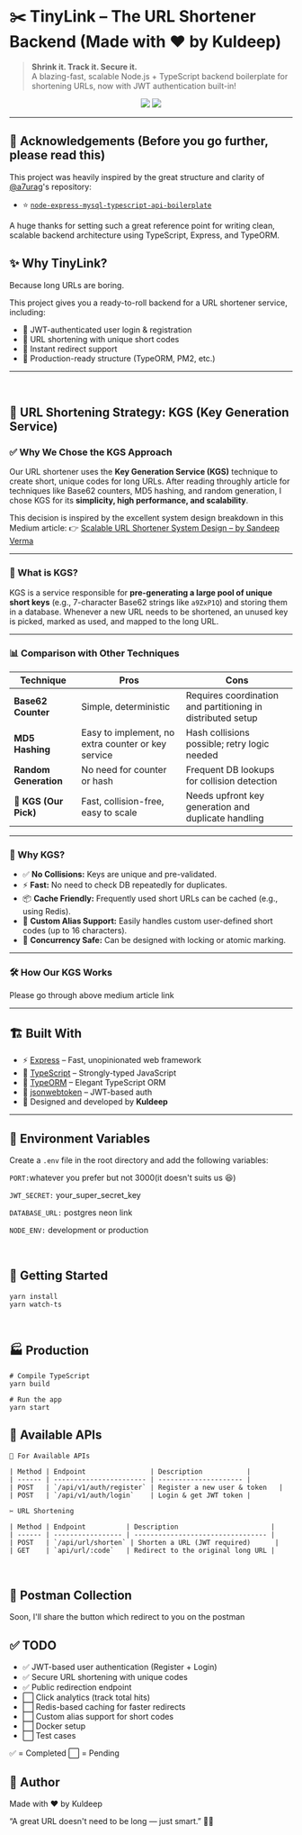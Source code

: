 # ✂️ TinyLink – The URL Shortener Backend (Made with ❤️ by Kuldeep)

> **Shrink it. Track it. Secure it.**  
> A blazing-fast, scalable Node.js + TypeScript backend boilerplate for shortening URLs, now with JWT authentication built-in!

<p align="center">
  <img src="https://img.shields.io/badge/Author-Kuldeep-blueviolet?style=flat-square"/>
  <img src="https://img.shields.io/badge/Built%20With-Node.js%2C%20Express%2C%20TypeScript%2C%20TypeORM-brightgreen?style=flat-square"/>
</p>

---

## 🙏 Acknowledgements (Before you go further, please read this)

This project was heavily inspired by the great structure and clarity of [@a7urag](https://github.com/a7urag)'s repository:

- ⭐️ [`node-express-mysql-typescript-api-boilerplate`](https://github.com/a7urag/node-express-mysql-typescript-api-boilerplate)

A huge thanks for setting such a great reference point for writing clean, scalable backend architecture using TypeScript, Express, and TypeORM.

## ✨ Why TinyLink?

Because long URLs are boring.

This project gives you a ready-to-roll backend for a URL shortener service, including:

- 🔐 JWT-authenticated user login & registration
- 🔗 URL shortening with unique short codes
- 🚀 Instant redirect support
- 🎯 Production-ready structure (TypeORM, PM2, etc.)

---

<br />

## 🔗 URL Shortening Strategy: KGS (Key Generation Service)

### ✅ Why We Chose the KGS Approach

Our URL shortener uses the **Key Generation Service (KGS)** technique to create short, unique codes for long URLs. After reading throughly article for techniques like Base62 counters, MD5 hashing, and random generation, I chose KGS for its **simplicity, high performance, and scalability**.

This decision is inspired by the excellent system design breakdown in this Medium article:
👉 [Scalable URL Shortener System Design – by Sandeep Verma](https://medium.com/@sandeep4.verma/system-design-scalable-url-shortener-service-like-tinyurl-106f30f23a82)

---

### 🧠 What is KGS?

KGS is a service responsible for **pre-generating a large pool of unique short keys** (e.g., 7-character Base62 strings like `a9ZxP1Q`) and storing them in a database. Whenever a new URL needs to be shortened, an unused key is picked, marked as used, and mapped to the long URL.

---

### 📊 Comparison with Other Techniques

| Technique             | Pros                                               | Cons                                                        |
| --------------------- | -------------------------------------------------- | ----------------------------------------------------------- |
| **Base62 Counter**    | Simple, deterministic                              | Requires coordination and partitioning in distributed setup |
| **MD5 Hashing**       | Easy to implement, no extra counter or key service | Hash collisions possible; retry logic needed                |
| **Random Generation** | No need for counter or hash                        | Frequent DB lookups for collision detection                 |
| **🔑 KGS (Our Pick)** | Fast, collision-free, easy to scale                | Needs upfront key generation and duplicate handling         |

---

### 🚀 Why KGS?

- ✅ **No Collisions:** Keys are unique and pre-validated.
- ⚡ **Fast:** No need to check DB repeatedly for duplicates.
- 📦 **Cache Friendly:** Frequently used short URLs can be cached (e.g., using Redis).
- 🧩 **Custom Alias Support:** Easily handles custom user-defined short codes (up to 16 characters).
- 🔄 **Concurrency Safe:** Can be designed with locking or atomic marking.

---

### 🛠️ How Our KGS Works

Please go through above medium article link

---

## 🏗️ Built With

- ⚡ [Express](https://expressjs.com/) – Fast, unopinionated web framework
- 🧙 [TypeScript](https://www.typescriptlang.org/) – Strongly-typed JavaScript
- 🧱 [TypeORM](https://typeorm.io/) – Elegant TypeScript ORM
- 🔐 [jsonwebtoken](https://github.com/auth0/node-jsonwebtoken) – JWT-based auth
- 🧠 Designed and developed by **Kuldeep**

---

## 🔑 Environment Variables

Create a `.env` file in the root directory and add the following variables:

`PORT:`whatever you prefer but not 3000(it doesn't suits us 😆)

`JWT_SECRET:` your_super_secret_key

`DATABASE_URL:` postgres neon link

`NODE_ENV:` development or production

<br />

## 🚀 Getting Started

```
yarn install
yarn watch-ts
```

<br />

## 🏭 Production

```
# Compile TypeScript
yarn build

# Run the app
yarn start

```

## 🔌 Available APIs

    🔌 For Available APIs

    | Method | Endpoint                | Description           |
    | ------ | ----------------------- | --------------------- |
    | POST   | `/api/v1/auth/register` | Register a new user & token   |
    | POST   | `/api/v1/auth/login`    | Login & get JWT token |

    ✂️ URL Shortening

    | Method | Endpoint          | Description                       |
    | ------ | ----------------- | --------------------------------- |
    | POST   | `/api/url/shorten` | Shorten a URL (JWT required)      |
    | GET    | `api/url/:code`   | Redirect to the original long URL |

<br />

## 🧪 Postman Collection

Soon, I'll share the button which redirect to you on the postman

## ✅ TODO

<ul>
  <li>✅ JWT-based user authentication (Register + Login)</li>
  <li>✅ Secure URL shortening with unique codes</li>
  <li>✅ Public redirection endpoint</li>
  <li>⬜ Click analytics (track total hits)</li>
  <li>⬜ Redis-based caching for faster redirects</li>
  <li>⬜ Custom alias support for short codes</li>
  <li>⬜ Docker setup</li>
  <li>⬜ Test cases</li>
</ul>

✅ = Completed
⬜ = Pending

## 🧙 Author

Made with ❤️ by Kuldeep

“A great URL doesn't need to be long — just smart.” 🔗✨
